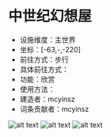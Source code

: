 # 中世纪幻想屋

* 设施维度：主世界
* 坐标：[-63,-,-220]
* 前往方式：步行
* 具体前往方式：
* 功能：欣赏
* 使用方法： 
* 建造者：mcyinsz
* 词条贡献者：mcyinsz

![alt text](/pics/中世纪幻想屋1(1).png)
![alt text](/pics/中世纪幻想屋1(2).png)
![alt text](/pics/中世纪幻想屋1(3).png)
